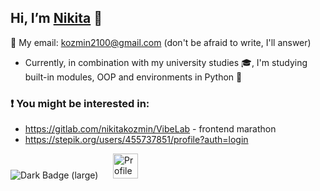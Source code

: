 ## Hi, I’m [Nikita](https://t.me/kozmin_nikita) 👋 
📧 My email: kozmin2100@gmail.com (don't be afraid to write, I'll answer)
- Currently, in combination with my university studies 🎓,
I'm studying built-in modules, OOP and environments in Python 🌱
### ❗ You might be interested in:
- https://gitlab.com/nikitakozmin/VibeLab - frontend marathon
- https://stepik.org/users/455737851/profile?auth=login
<p>
  <span><img alt="Dark Badge (large)" src="https://www.codewars.com/users/NikitaKozmin/badges/large"></span>
  <span>&nbsp&nbsp&nbsp&nbsp</span>
  <span><img height=40 alt="Profile Image" src="https://projecteuler.net/profile/NikitaKozmin.png" title="Profile Image"></span>
</p>

